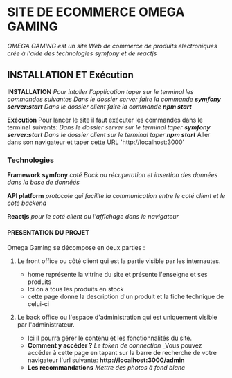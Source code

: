 # SITE DE ECOMMERCE OMEGA GAMING

*OMEGA GAMING est un site Web de commerce de produits électroniques crée à l'aide des technologies symfony et de reactjs*


## INSTALLATION ET Exécution
**INSTALLATION**
_Pour intaller l'application taper sur le terminal les commandes suivantes_
_Dans le dossier server faire la commande **symfony server:start**_
_Dans le dossier client faire la commande **npm start**_


**Exécution**
Pour lancer le site il faut exécuter les commandes dans le terminal suivants:
_Dans le dossier server sur le terminal taper **symfony server:start**_
_Dans le dossier client sur le terminal taper **npm start**_
Aller dans son navigateur  et taper cette URL 'http://localhost:3000'

### Technologies
**Framework symfony** 
_coté Back ou récuperation et insertion des données dans la base de donnéés_

**API platform** 
_protocole qui facilite la communication entre le coté client et le coté backend_

**Reactjs** 
_pour le coté client ou l'affichage dans le navigateur_


#### PRESENTATION DU PROJET

Omega Gaming se décompose en deux parties :
1. Le front office ou côté client qui est la partie visible par les internautes.
    - home représente la vitrine du site et présente l'enseigne et ses produits
    - Ici on a tous les produits en stock
    - cette page donne la description d'un produit et la fiche technique de celui-ci

2. Le back office ou l'espace d'administration qui est uniquement visible par l'administrateur.
    - Ici il pourra gérer le contenu et les fonctionnalités du site.
    - **Comment y accéder ?**
        _Le token de connection_
        _Vous pouvez accéder à cette page en tapant sur la barre de recherche de votre navigateur l'url suivante:   **http://localhost:3000/admin**
    - **Les recommandations**
        _Mettre des photos à fond blanc_




